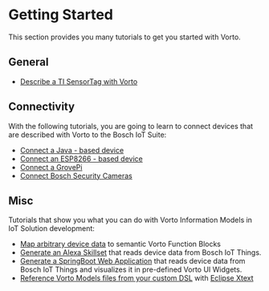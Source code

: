 # Getting Started 

This section provides you many tutorials to get you started with Vorto. 

## General

- [Describe a TI SensorTag with Vorto](tutorials/describe_tisensor.md)
	
	
## Connectivity

With the following tutorials, you are going to learn to connect devices that are described with Vorto to the Bosch IoT Suite: 

- [Connect a Java - based device](tutorials/connect_javadevice.md)
- [Connect an ESP8266 - based device](tutorials/connect_esp8266.md)
- [Connect a GrovePi](tutorials/mqtt-python.md)
- [Connect Bosch Security Cameras](https://github.com/eclipse/vorto-examples/blob/master/vorto-connector/Readme.md)


## Misc 

Tutorials that show you what you can do with Vorto Information Models in IoT Solution development:

- [Map arbitrary device data](../mapping-engine/Readme.md) to semantic Vorto Function Blocks
- [Generate an Alexa Skillset](tutorials/voice_control_alexa.md) that reads device data from Bosch IoT Things.
- [Generate a SpringBoot Web Application](tutorials/create_webapp_dashboard.md) that reads device data from Bosch IoT Things and visualizes it in pre-defined Vorto UI Widgets.
- [Reference Vorto Models files from your custom DSL](https://github.com/eclipse/vorto-examples/blob/master/vorto-dsl-integration/Readme.md) with [Eclipse Xtext](https://www.eclipse.org/xtext)
